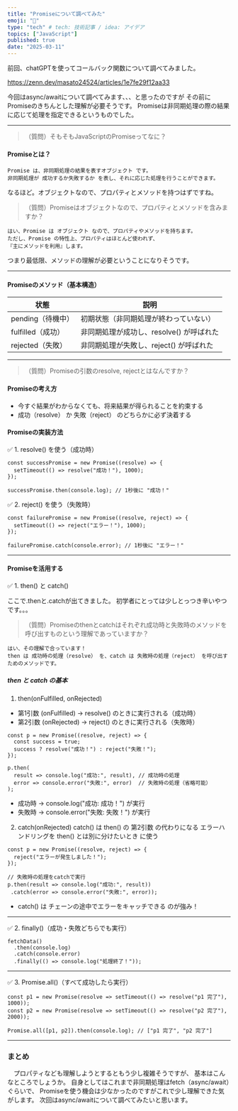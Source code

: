 ```yaml
---
title: "Promiseについて調べてみた"
emoji: "🦔"
type: "tech" # tech: 技術記事 / idea: アイデア
topics: ["JavaScript"]
published: true
date: "2025-03-11"
---
```


前回、chatGPTを使ってコールバック関数について調べてみました。

https://zenn.dev/masato24524/articles/1e7fe29f12aa33



今回はasync/awaitについて調べてみます、、、と思ったのですが
その前にPromiseのきちんとした理解が必要そうです。
Promiseは非同期処理の際の結果に応じて処理を指定できるというものでした。

---

> （質問）そもそもJavaScriptのPromiseってなに？
#### Promiseとは？

~~~
Promise は、非同期処理の結果を表すオブジェクト です。
非同期処理が 成功するか失敗するか を表し、それに応じた処理を行うことができます。
~~~

なるほど。オブジェクトなので、プロパティとメソッドを持つはずですね。


> （質問）Promiseはオブジェクトなので、プロパティとメソッドを含みますか？

~~~
はい、Promise は オブジェクト なので、プロパティやメソッドを持ちます。
ただし、Promise の特性上、プロパティはほとんど使われず、
『主にメソッドを利用』します。
~~~

つまり最低限、メソッドの理解が必要ということになりそうです。

---

#### Promiseのメソッド（基本構造）
|状態	|説明|
|----|----|
pending（待機中）|	初期状態（非同期処理が終わっていない）
fulfilled（成功）	|非同期処理が成功し、resolve() が呼ばれた
rejected（失敗）	|非同期処理が失敗し、reject() が呼ばれた

---

> （質問）Promiseの引数のresolve, rejectとはなんですか？

#### Promiseの考え方
- 今すぐ結果がわからなくても、将来結果が得られることを約束する
- 成功（resolve） か 失敗（reject） のどちらかに必ず決着する

#### Promiseの実装方法

✅ 1. resolve() を使う（成功時）
~~~
const successPromise = new Promise((resolve) => {
  setTimeout(() => resolve("成功！"), 1000);
});

successPromise.then(console.log); // 1秒後に "成功！"
~~~

✅ 2. reject() を使う（失敗時）

~~~
const failurePromise = new Promise((resolve, reject) => {
  setTimeout(() => reject("エラー！"), 1000);
});

failurePromise.catch(console.error); // 1秒後に "エラー！"
~~~

---


#### Promiseを活用する
✅ 1. then() と catch()

ここで.thenと.catchが出てきました。
初学者にとっては少しとっつき辛いやつです。。。


> （質問）Promiseのthenとcatchはそれぞれ成功時と失敗時のメソッドを呼び出すものという理解であっていますか？

~~~
はい、その理解で合っています！
then は 成功時の処理（resolve） を、catch は 失敗時の処理（reject） を呼び出すためのメソッドです。
~~~

##### then と catch の基本

1. then(onFulfilled, onRejected)
- 第1引数 (onFulfilled) → resolve() のときに実行される（成功時）
- 第2引数 (onRejected) → reject() のときに実行される（失敗時）

~~~
const p = new Promise((resolve, reject) => {
  const success = true;
  success ? resolve("成功！") : reject("失敗！");
});

p.then(
  result => console.log("成功:", result), // 成功時の処理
  error => console.error("失敗:", error)  // 失敗時の処理（省略可能）
);
~~~

- 成功時 → console.log("成功: 成功！") が実行
- 失敗時 → console.error("失敗: 失敗！") が実行


2. catch(onRejected)
catch() は then() の 第2引数 の代わりになる
エラーハンドリングを then() とは別に分けたいとき に使う

~~~
const p = new Promise((resolve, reject) => {
  reject("エラーが発生しました！");
});

// 失敗時の処理をcatchで実行
p.then(result => console.log("成功:", result))
 .catch(error => console.error("失敗:", error));
 ~~~

- catch() は チェーンの途中でエラーをキャッチできる のが強み！

---

✅ 2. finally()（成功・失敗どちらでも実行）

~~~
fetchData()
  .then(console.log)
  .catch(console.error)
  .finally(() => console.log("処理終了！"));
~~~

---


✅ 3. Promise.all()（すべて成功したら実行）
~~~
const p1 = new Promise(resolve => setTimeout(() => resolve("p1 完了"), 1000));
const p2 = new Promise(resolve => setTimeout(() => resolve("p2 完了"), 2000));

Promise.all([p1, p2]).then(console.log); // ["p1 完了", "p2 完了"]
~~~

---

### まとめ
　プロパティなども理解しようとするともう少し複雑そうですが、
基本はこんなところでしょうか。
自身としてはこれまで非同期処理はfetch（async/await）ぐらいで、
Promiseを使う機会は少なかったのですがこれで少し理解できた気がします。
次回はasync/awaitについて調べてみたいと思います。